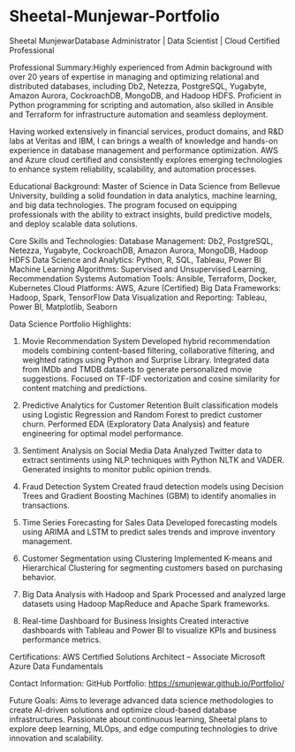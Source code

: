 # Sheetal-Munjewar-Portfolio
Sheetal MunjewarDatabase Administrator | Data Scientist | Cloud Certified Professional

Professional Summary:Highly experienced from Admin background with over 20 years of expertise in managing and optimizing relational and distributed databases, including Db2, Netezza, PostgreSQL, Yugabyte, Amazon Aurora, CockroachDB, MongoDB, and Hadoop HDFS. Proficient in Python programming for scripting and automation, also skilled in Ansible and Terraform for infrastructure automation and seamless deployment.

Having worked extensively in financial services, product domains, and R&D labs at Veritas and IBM, I can brings a wealth of knowledge and hands-on experience in database management and performance optimization. AWS and Azure cloud certified and consistently explores emerging technologies to enhance system reliability, scalability, and automation processes.

Educational Background: Master of Science in Data Science from Bellevue University, building a solid foundation in data analytics, machine learning, and big data technologies. The program focused on equipping professionals with the ability to extract insights, build predictive models, and deploy scalable data solutions.

Core Skills and Technologies:
Database Management: Db2, PostgreSQL, Netezza, Yugabyte, CockroachDB, Amazon Aurora, MongoDB, Hadoop HDFS
Data Science and Analytics: Python, R, SQL, Tableau, Power BI
Machine Learning Algorithms: Supervised and Unsupervised Learning, Recommendation Systems
Automation Tools: Ansible, Terraform, Docker, Kubernetes
Cloud Platforms: AWS, Azure (Certified)
Big Data Frameworks: Hadoop, Spark, TensorFlow
Data Visualization and Reporting: Tableau, Power BI, Matplotlib, Seaborn


Data Science Portfolio Highlights:

1. Movie Recommendation System
Developed hybrid recommendation models combining content-based filtering, collaborative filtering, and weighted ratings using Python and Surprise Library.
Integrated data from IMDb and TMDB datasets to generate personalized movie suggestions.
Focused on TF-IDF vectorization and cosine similarity for content matching and predictions.

2. Predictive Analytics for Customer Retention
Built classification models using Logistic Regression and Random Forest to predict customer churn.
Performed EDA (Exploratory Data Analysis) and feature engineering for optimal model performance.

3. Sentiment Analysis on Social Media Data
Analyzed Twitter data to extract sentiments using NLP techniques with Python NLTK and VADER.
Generated insights to monitor public opinion trends.

4. Fraud Detection System
Created fraud detection models using Decision Trees and Gradient Boosting Machines (GBM) to identify anomalies in transactions.

5. Time Series Forecasting for Sales Data
Developed forecasting models using ARIMA and LSTM to predict sales trends and improve inventory management.

6. Customer Segmentation using Clustering
Implemented K-means and Hierarchical Clustering for segmenting customers based on purchasing behavior.

7. Big Data Analysis with Hadoop and Spark
Processed and analyzed large datasets using Hadoop MapReduce and Apache Spark frameworks.

8. Real-time Dashboard for Business Insights
Created interactive dashboards with Tableau and Power BI to visualize KPIs and business performance metrics.

Certifications:
AWS Certified Solutions Architect – Associate
Microsoft Azure Data Fundamentals

Contact Information:
GitHub Portfolio: https://smunjewar.github.io/Portfolio/

Future Goals: Aims to leverage advanced data science methodologies to create AI-driven solutions and optimize cloud-based database infrastructures. Passionate about continuous learning, Sheetal plans to explore deep learning, MLOps, and edge computing technologies to drive innovation and scalability.
